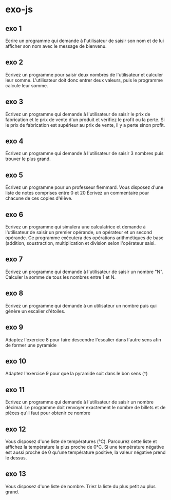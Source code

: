 # exo-js

## exo 1

Ecrire un programme qui demande à l'utilisateur de saisir son nom et de lui afficher son nom avec le message de bienvenu.

## exo 2
Écrivez un programme pour saisir deux nombres de l'utilisateur et calculer leur somme. L'utilisateur doit donc entrer deux valeurs, puis le programme calcule leur somme.

## exo 3
Écrivez un programme qui demande à l'utilisateur de saisir le prix de fabrication et le prix de vente d'un produit et vérifiez le profit ou la perte.
Si le prix de fabrication est supérieur au prix de vente, il y a perte sinon profit.

## exo 4
Écrivez un programme qui demande à l'utilisateur de saisir 3 nombres puis trouver le plus grand.

## exo 5
Écrivez un programme pour un professeur flemmard.
Vous disposez d'une liste de notes comprises entre 0 et 20
Écrivez un commentaire pour chacune de ces copies d'élève.

## exo 6
Écrivez un programme qui simulera une calculatrice et demande à l'utilisateur de saisir un premier opérande, un opérateur et un second opérande.
Ce programme exécutera des opérations arithmétiques de base (addition, soustraction, multiplication et division selon l'opérateur saisi.

## exo 7
Écrivez un programme qui demande à l'utilisateur de saisir un nombre "N".
Calculer la somme de tous les nombres entre 1 et N.

## exo 8
Écrivez un programme qui demande à un utilisateur un nombre puis qui génère un escalier d'étoiles.

## exo 9
Adaptez l'exercice 8 pour faire descendre l'escalier dans l'autre sens afin de former une pyramide

## exo 10
Adaptez l'exercice 9 pour que la pyramide soit dans le bon sens (^)

## exo 11
Écrivez un programme qui demande à l'utilisateur de saisir un nombre décimal.
Le programme doit renvoyer exactement le nombre de billets et de pièces qu'il faut pour obtenir ce nombre

## exo 12
Vous disposez d'une liste de températures (°C).
Parcourez cette liste et affichez la température la plus proche de 0°C. 
Si une température négative est aussi proche de 0 qu'une température positive, la valeur négative prend le dessus.

## exo 13
Vous disposez d'une liste de nombre.
Triez la liste du plus petit au plus grand.